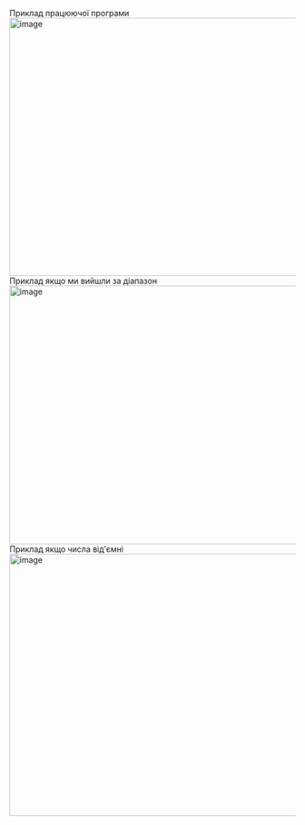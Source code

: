 Приклад працюючої програми
<img width="1463" height="455" alt="image" src="https://github.com/user-attachments/assets/c9e08235-f20c-498c-98c1-f6c338e14be7" />
Приклад якщо ми вийшли за діапазон
<img width="1467" height="456" alt="image" src="https://github.com/user-attachments/assets/b184205e-301e-4464-9b45-9255456ef3b3" />
Приклад якщо числа від'ємні
<img width="1466" height="462" alt="image" src="https://github.com/user-attachments/assets/3d1d7c6a-a8d5-43dc-8c84-194a167dfd02" />

